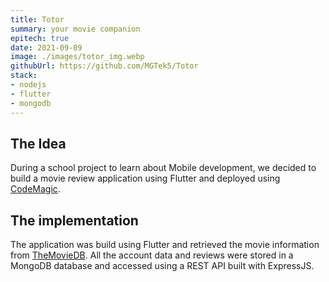 ```yaml
---
title: Totor
summary: your movie companion
epitech: true
date: 2021-09-09
image: ./images/totor_img.webp
githubUrl: https://github.com/MGTek5/Totor
stack:
- nodejs
- flutter
- mongodb
---
```


## The Idea

During a school project to learn about Mobile development, we decided to build a movie review application using Flutter and deployed using [CodeMagic](https://codemagic.io/).

## The implementation

The application was build using Flutter and retrieved the movie information from [TheMovieDB](https://www.themoviedb.org/). All the account data and reviews were stored in a MongoDB database and accessed using a REST API built with ExpressJS.